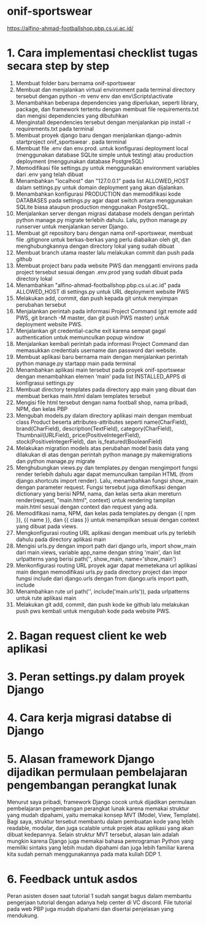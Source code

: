 # onif-sportswear
https://alfino-ahmad-footballshop.pbp.cs.ui.ac.id/

# 1. Cara implementasi checklist tugas secara step by step
1. Membuat folder baru bernama onif-sportswear
2. Membuat dan menjalankan virtual environment pada terminal directory tersebut dengan python -m venv env dan env\Scripts\activate
3. Menambahkan beberapa dependencies yang diperlukan, seperti library, package, dan framework tertentu dengan membuat file requirements.txt dan mengisi dependencies yang dibutuhkan
4. Menginstall dependencies tersebut dengan menjalankan pip install -r requirements.txt pada terminal
5. Membuat proyek django baru dengan menjalankan django-admin startproject onif_sportswear . pada terminal
6. Membuat file .env dan env.prod.  untuk konfigurasi deployment local (menggunakan database SQLite simple untuk testing) atau production deployment (menggunakan database PostgreSQL)
7. Memodifikasi file settings.py untuk menggunakan environment variables dari  .env yang telah dibuat
8. Menambahkan "localhost" dan "127.0.0.1" pada list ALLOWED_HOST dalam settings.py untuk domain deployment yang akan dijalankan.
9. Menambahkan konfigurasi PRODUCTION dan memodifikasi kode DATABASES pada settings.py agar dapat switch antara menggunakan SQLite biasa ataupun production menggunakan PostgreSQL.
10. Menjalankan server dengan migrasi database models dengan perintah python manage.py migrate terlebih dahulu. Lalu, python manage.py runserver untuk menjalankan server Django.
11. Membuat git repository baru dengan nama onif-sportswear, membuat file .gitignore untuk berkas-berkas yang perlu diabaikan oleh git, dan menghubungkannya dengan directory lokal yang sudah dibuat
12. Membuat branch utama master lalu melakukan commit dan push pada github
13. Membuat project baru pada website PWS dan mengganti environs pada project tersebut sesuai dengan .env.prod yang sudah dibuat pada directory lokal
14. Menambahkan "alfino-ahmad-footballshop.pbp.cs.ui.ac.id" pada ALLOWED_HOST di settings.py untuk URL deployment website PWS
15. Melakukan add, commit, dan push kepada git untuk menyimpan perubahan tersebut
16. Menjalankan perintah pada informasi Project Command (git remote add PWS, git branch -M master, dan git push PWS master) untuk deployment website PWS.
17. Menjalankan git credential-cache exit karena sempat gagal authentication untuk memunculkan popup window
18. Menjalankan kembali perintah pada informasi Project Command dan memasukkan credentials username dan password dari website.
19. Membuat aplikasi baru bernama main dengan menjalankan perintah python manage.py startapp main pada terminal
20. Menambahkan aplikasi main tersebut pada proyek onif-sportswear dengan menambahkan elemen ‘main’ pada list INSTALLED_APPS di konfigrasui settings.py
21. Membuat directory templates pada directory app main yang dibuat dan membuat berkas main.html dalam templates tersebut
22. Mengisi file html tersebut dengan nama football shop, nama pribadi, NPM, dan kelas PBP
23. Mengubah models.py dalam directory aplikasi main dengan membuat class Product beserta attributes-attributes seperti name(CharField), brand(CharField), description(TextField), category(CharField), Thumbnail(URLField), price(PositiveIntegerField), stock(PositiveIntegerField), dan is_featured(BooleanField)
24. Melakukan migration models atas perubahan model basis data yang dilakukan di atas dengan perintah python manage.py makemigrations dan python manage.py migrate
25. Menghubungkan views.py dan templates.py dengan mengimport fungsi render terlebih dahulu agar dapat memunculkan tampilan HTML (from django.shortcuts import render). Lalu, menambahkan fungsi show_main dengan parameter request. Fungsi tersebut juga dimofikasi dengan dictionary yang berisi NPM, nama, dan kelas serta akan mereturn render(request, "main.html", context) untuk rendering tampilan main.html sesuai dengan context dan request yang ada.
26. Memodifikasi nama, NPM, dan kelas pada templates.py dengan {{ npm }}, {{ name }}, dan {{ class }} untuk menampilkan sesuai dengan context yang dibuat pada views.
27. Mengkonfigurasi routing URL aplikasi dengan membuat urls.py terlebih dahulu pada directory aplikasi main
28. Mengisi urls.py dengan import path dari django urls, import show_main dari main.views, variable app_name dengan string 'main', dan list urlpatterns yang berisi path('', show_main, name='show_main')
29. Menkonfigurasi routing URL proyek agar dapat memetekana url aplikasi main dengan memodifikasi urls.py pada directory project dan impor fungsi include dari django.urls dengan from django.urls import path, include
30. Menambahkan rute url path('', include('main.urls')), pada urlpatterns untuk rute aplikasi main
31. Melakukan git add, commit, dan push kode ke github lalu melakukan push pws kembali untuk mengubah kode pada website PWS.

# 2. Bagan request client ke web aplikasi 


# 3. Peran settings.py dalam proyek Django

# 4. Cara kerja migrasi databse di Django


# 5. Alasan framework Django dijadikan permulaan pembelajaran pengembangan perangkat lunak
Menurut saya pribadi, framework Django cocok untuk dijadikan permulaan pembelajaran pengembangan perangkat lunak karena memakai struktur yang mudah dipahami, yaitu memakai konsep MVT (Model, View, Template). Bagi saya, struktur tersebut membantu dalam pembuatan kode yang lebih readable, modular, dan juga scalable untuk projek atau aplikasi yang akan dibuat kedepannya. Selain struktur MVT tersebut, alasan lain adalah mungkin karena Django juga memakai bahasa pemrograman Python yang memiliki sintaks yang lebih mudah dipahami dan juga lebih familiar karena kita sudah pernah menggunakannya pada mata kuliah DDP 1. 

# 6. Feedback untuk asdos
Peran asisten dosen saat tutorial 1 sudah sangat bagus dalam membantu pengerjaan tutorial dengan adanya help center di VC discord. File tutorial pada web PBP juga mudah dipahami dan disertai penjelasan yang mendukung.






